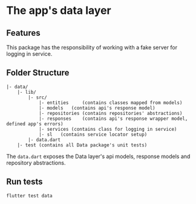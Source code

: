 # The app's data layer

## Features

This package has the responsibility of working with a fake server for logging in service.

## Folder Structure
```
|- data/
    |- lib/
        |- src/
            |- entities     (contains classes mapped from models)
            |- models   (contains api's response model)
            |- repositories (contains repositories' abstractions)
            |- responses    (contains api's response wrapper model, defined app's errors)
            |- services (contains class for logging in service)
            |- sl   (contains service locator setup)
        |- data.dart
    |- test (contains all Data package's unit tests)
```
The `data.dart` exposes the Data layer's api models, response models and repository abstractions.

## Run tests

```
flutter test data
```
